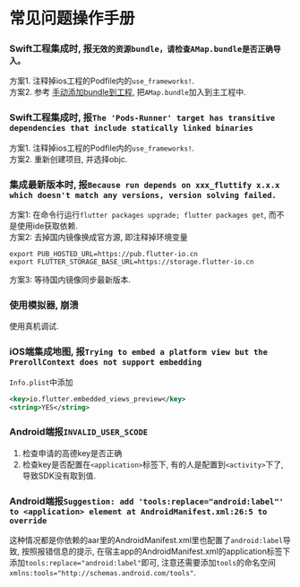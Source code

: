 # 常见问题操作手册

### Swift工程集成时, 报`无效的资源bundle，请检查AMap.bundle是否正确导入。`

方案1. 注释掉ios工程的Podfile内的`use_frameworks!`.<br/>
方案2. 参考 [手动添加bundle到工程](https://lbs.amap.com/api/ios-sdk/guide/create-project/manual-configuration), 把`AMap.bundle`加入到主工程中.

### Swift工程集成时, 报`The 'Pods-Runner' target has transitive dependencies that include statically linked binaries`

方案1. 注释掉ios工程的Podfile内的`use_frameworks!`.<br/>
方案2. 重新创建项目, 并选择objc.

### 集成最新版本时, 报`Because run depends on xxx_fluttify x.x.x which doesn't match any versions, version solving failed.`

方案1: 在命令行运行`flutter packages upgrade; flutter packages get`, 而不是使用ide获取依赖.<br/>
方案2: 去掉国内镜像换成官方源, 即注释掉环境变量

```shell script
export PUB_HOSTED_URL=https://pub.flutter-io.cn
export FLUTTER_STORAGE_BASE_URL=https://storage.flutter-io.cn
```

方案3: 等待国内镜像同步最新版本.

### 使用模拟器, 崩溃

使用真机调试.

### iOS端集成地图, 报`Trying to embed a platform view but the PrerollContext does not support embedding`

`Info.plist`中添加
```xml
<key>io.flutter.embedded_views_preview</key>
<string>YES</string>
```

### Android端报`INVALID_USER_SCODE`

1. 检查申请的高德key是否正确<br/>
2. 检查key是否配置在`<application>`标签下, 有的人是配置到`<activity>`下了, 导致SDK没有取到值.

### Android端报`Suggestion: add 'tools:replace="android:label"' to <application> element at AndroidManifest.xml:26:5 to override`

这种情况都是你依赖的aar里的AndroidManifest.xml里也配置了`android:label`导致, 按照报错信息的提示, 在宿主app的AndroidManifest.xml的application标签下添加`tools:replace="android:label"`即可, 注意还需要添加`tools`的命名空间`xmlns:tools="http://schemas.android.com/tools"`.